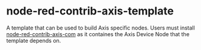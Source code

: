 # node-red-contrib-axis-template

A template that can be used to build Axis specific nodes.  Users must install [node-red-contrib-axis-com](https://flows.nodered.org/node/node-red-contrib-axis-com) as it containes the Axis Device Node that the template depends on.
